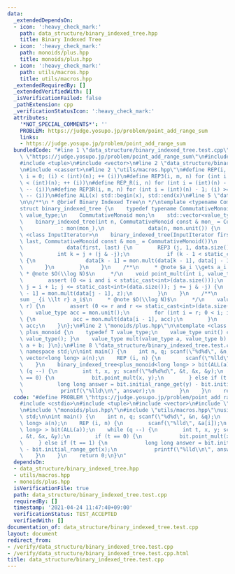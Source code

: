 ```yaml
---
data:
  _extendedDependsOn:
  - icon: ':heavy_check_mark:'
    path: data_structure/binary_indexed_tree.hpp
    title: Binary Indexed Tree
  - icon: ':heavy_check_mark:'
    path: monoids/plus.hpp
    title: monoids/plus.hpp
  - icon: ':heavy_check_mark:'
    path: utils/macros.hpp
    title: utils/macros.hpp
  _extendedRequiredBy: []
  _extendedVerifiedWith: []
  _isVerificationFailed: false
  _pathExtension: cpp
  _verificationStatusIcon: ':heavy_check_mark:'
  attributes:
    '*NOT_SPECIAL_COMMENTS*': ''
    PROBLEM: https://judge.yosupo.jp/problem/point_add_range_sum
    links:
    - https://judge.yosupo.jp/problem/point_add_range_sum
  bundledCode: "#line 1 \"data_structure/binary_indexed_tree.test.cpp\"\n#define PROBLEM\
    \ \"https://judge.yosupo.jp/problem/point_add_range_sum\"\n#include <cstdio>\n\
    #include <tuple>\n#include <vector>\n#line 2 \"data_structure/binary_indexed_tree.hpp\"\
    \n#include <cassert>\n#line 2 \"utils/macros.hpp\"\n#define REP(i, n) for (int\
    \ i = 0; (i) < (int)(n); ++ (i))\n#define REP3(i, m, n) for (int i = (m); (i)\
    \ < (int)(n); ++ (i))\n#define REP_R(i, n) for (int i = (int)(n) - 1; (i) >= 0;\
    \ -- (i))\n#define REP3R(i, m, n) for (int i = (int)(n) - 1; (i) >= (int)(m);\
    \ -- (i))\n#define ALL(x) std::begin(x), std::end(x)\n#line 5 \"data_structure/binary_indexed_tree.hpp\"\
    \n\n/**\n * @brief Binary Indexed Tree\n */\ntemplate <typename CommutativeMonoid>\n\
    struct binary_indexed_tree {\n    typedef typename CommutativeMonoid::value_type\
    \ value_type;\n    CommutativeMonoid mon;\n    std::vector<value_type> data;\n\
    \    binary_indexed_tree(int n, CommutativeMonoid const & mon_ = CommutativeMonoid())\n\
    \            : mon(mon_),\n              data(n, mon.unit()) {\n    }\n    template\
    \ <class InputIterator>\n    binary_indexed_tree(InputIterator first, InputIterator\
    \ last, CommutativeMonoid const & mon_ = CommutativeMonoid())\n            : mon(mon_),\n\
    \              data(first, last) {\n        REP3 (j, 1, data.size() + 1) {\n \
    \           int k = j + (j & -j);\n            if (k - 1 < static_cast<int>(data.size()))\
    \ {\n                data[k - 1] = mon.mult(data[k - 1], data[j - 1]);\n     \
    \       }\n        }\n    }\n    /**\n     * @note $a_i \\gets a_i + z$\n    \
    \ * @note $O(\\log N)$\n     */\n    void point_mult(int i, value_type z) {\n\
    \        assert (0 <= i and i < static_cast<int>(data.size()));\n        for (int\
    \ j = i + 1; j <= static_cast<int>(data.size()); j += j & -j) {\n            data[j\
    \ - 1] = mon.mult(data[j - 1], z);\n        }\n    }\n    /**\n     * @note $\\\
    sum _ {i \\lt r} a_i$\n     * @note $O(\\log N)$\n     */\n    value_type initial_range_get(int\
    \ r) {\n        assert (0 <= r and r <= static_cast<int>(data.size()));\n    \
    \    value_type acc = mon.unit();\n        for (int i = r; 0 < i; i -= i & -i)\
    \ {\n            acc = mon.mult(data[i - 1], acc);\n        }\n        return\
    \ acc;\n    }\n};\n#line 2 \"monoids/plus.hpp\"\n\ntemplate <class T>\nstruct\
    \ plus_monoid {\n    typedef T value_type;\n    value_type unit() const { return\
    \ value_type(); }\n    value_type mult(value_type a, value_type b) const { return\
    \ a + b; }\n};\n#line 8 \"data_structure/binary_indexed_tree.test.cpp\"\nusing\
    \ namespace std;\n\nint main() {\n    int n, q; scanf(\"%d%d\", &n, &q);\n   \
    \ vector<long long> a(n);\n    REP (i, n) {\n        scanf(\"%lld\", &a[i]);\n\
    \    }\n    binary_indexed_tree<plus_monoid<long long> > bit(ALL(a));\n    while\
    \ (q --) {\n        int t, x, y; scanf(\"%d%d%d\", &t, &x, &y);\n        if (t\
    \ == 0) {\n            bit.point_mult(x, y);\n        } else if (t == 1) {\n \
    \           long long answer = bit.initial_range_get(y) - bit.initial_range_get(x);\n\
    \            printf(\"%lld\\n\", answer);\n        }\n    }\n    return 0;\n}\n"
  code: "#define PROBLEM \"https://judge.yosupo.jp/problem/point_add_range_sum\"\n\
    #include <cstdio>\n#include <tuple>\n#include <vector>\n#include \"data_structure/binary_indexed_tree.hpp\"\
    \n#include \"monoids/plus.hpp\"\n#include \"utils/macros.hpp\"\nusing namespace\
    \ std;\n\nint main() {\n    int n, q; scanf(\"%d%d\", &n, &q);\n    vector<long\
    \ long> a(n);\n    REP (i, n) {\n        scanf(\"%lld\", &a[i]);\n    }\n    binary_indexed_tree<plus_monoid<long\
    \ long> > bit(ALL(a));\n    while (q --) {\n        int t, x, y; scanf(\"%d%d%d\"\
    , &t, &x, &y);\n        if (t == 0) {\n            bit.point_mult(x, y);\n   \
    \     } else if (t == 1) {\n            long long answer = bit.initial_range_get(y)\
    \ - bit.initial_range_get(x);\n            printf(\"%lld\\n\", answer);\n    \
    \    }\n    }\n    return 0;\n}\n"
  dependsOn:
  - data_structure/binary_indexed_tree.hpp
  - utils/macros.hpp
  - monoids/plus.hpp
  isVerificationFile: true
  path: data_structure/binary_indexed_tree.test.cpp
  requiredBy: []
  timestamp: '2021-04-24 11:47:40+09:00'
  verificationStatus: TEST_ACCEPTED
  verifiedWith: []
documentation_of: data_structure/binary_indexed_tree.test.cpp
layout: document
redirect_from:
- /verify/data_structure/binary_indexed_tree.test.cpp
- /verify/data_structure/binary_indexed_tree.test.cpp.html
title: data_structure/binary_indexed_tree.test.cpp
---
```

